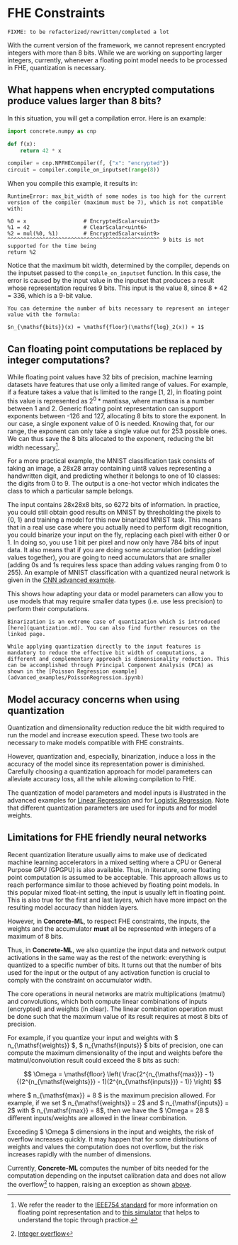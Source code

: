 # FHE Constraints

```{warning}
FIXME: to be refactorized/rewritten/completed a lot
```

With the current version of the framework, we cannot represent encrypted integers with more than 8 bits. While we are working on supporting larger integers, currently, whenever a floating point model needs to be processed in FHE, quantization is necessary.

## What happens when encrypted computations produce values larger than 8 bits?

In this situation, you will get a compilation error. Here is an example:

<!--pytest-codeblocks:skip-->

```python
import concrete.numpy as cnp

def f(x):
    return 42 * x

compiler = cnp.NPFHECompiler(f, {"x": "encrypted"})
circuit = compiler.compile_on_inputset(range(8))
```

When you compile this example, it results in:

```
RuntimeError: max_bit_width of some nodes is too high for the current version of the compiler (maximum must be 7), which is not compatible with:

%0 = x                  # EncryptedScalar<uint3>
%1 = 42                 # ClearScalar<uint6>
%2 = mul(%0, %1)        # EncryptedScalar<uint9>
^^^^^^^^^^^^^^^^^^^^^^^^^^^^^^^^^^^^^^^^^^^^^^^^ 9 bits is not supported for the time being
return %2
```

Notice that the maximum bit width, determined by the compiler, depends on the inputset passed to the `compile_on_inputset` function. In this case, the error is caused by the input value in the inputset that produces a result whose representation requires 9 bits. This input is the value 8, since 8 * 42 = 336, which is a 9-bit value.

```{note}
You can determine the number of bits necessary to represent an integer value with the formula:

$n_{\mathsf{bits}}(x) = \mathsf{floor}(\mathsf{log}_2(x)) + 1$
```

## Can floating point computations be replaced by integer computations?

While floating point values have 32 bits of precision, machine learning datasets have features that use only a limited range of values. For example, if a feature takes a value that is limited to the range \[1, 2), in floating point this value is represented as $2^0 * \mathsf{mantissa}$, where $\mathsf{mantissa}$ is a number between 1 and 2. Generic floating point representation can support exponents between -126 and 127, allocating 8 bits to store the exponent. In our case, a single exponent value of 0 is needed. Knowing that, for our range, the exponent can only take a single value out for 253 possible ones. We can thus save the 8 bits allocated to the exponent, reducing the bit width necessary[^2].

For a more practical example, the MNIST classification task consists of taking an image, a 28x28 array containing uint8 values representing a handwritten digit, and predicting whether it belongs to one of 10 classes: the digits from 0 to 9. The output is a one-hot vector which indicates the class to which a particular sample belongs.

The input contains 28x28x8 bits, so 6272 bits of information. In practice, you could still obtain good results on MNIST by thresholding the pixels to {0, 1} and training a model for this new binarized MNIST task. This means that in a real use case where you actually need to perform digit recognition, you could binarize your input on the fly, replacing each pixel with either 0 or 1. In doing so, you use 1 bit per pixel and now only have 784 bits of input data. It also means that if you are doing some accumulation (adding pixel values together), you are going to need accumulators that are smaller (adding 0s and 1s requires less space than adding values ranging from 0 to 255). An example of MNIST classification with a quantized neural network is given in the [CNN advanced example](advanced_examples/ConvolutionalNeuralNetwork.ipynb).

This shows how adapting your data or model parameters can allow you to use models that may require smaller data types (i.e. use less precision) to perform their computations.

```{note}
Binarization is an extreme case of quantization which is introduced [here](quantization.md). You can also find further resources on the linked page.
```

```{note}
While applying quantization directly to the input features is mandatory to reduce the effective bit width of computations, a different and complementary approach is dimensionality reduction. This can be accomplished through Principal Component Analysis (PCA) as shown in the [Poisson Regression example](advanced_examples/PoissonRegression.ipynb)
```

## Model accuracy concerns when using quantization

Quantization and dimensionality reduction reduce the bit width required to run the model and increase execution speed. These two tools are necessary to make models compatible with FHE constraints.

However, quantization and, especially, binarization, induce a loss in the accuracy of the model since its representation power is diminished. Carefully choosing a quantization approach for model parameters can alleviate accuracy loss, all the while allowing compilation to FHE.

The quantization of model parameters and model inputs is illustrated in the advanced examples for [Linear Regression](advanced_examples/LinearRegression.ipynb) and for [Logistic Regression](advanced_examples/LogisticRegression.ipynb). Note that different quantization parameters are used for inputs and for model weights.

## Limitations for FHE friendly neural networks

Recent quantization literature usually aims to make use of dedicated machine learning accelerators in a mixed setting where a CPU or General Purpose GPU (GPGPU) is also available. Thus, in literature, some floating point computation is assumed to be acceptable. This approach allows us to reach performance similar to those achieved by floating point models. In this popular mixed float-int setting, the input is usually left in floating point. This is also true for the first and last layers, which have more impact on the resulting model accuracy than hidden layers.

However, in **Concrete-ML**, to respect FHE constraints, the inputs, the weights and the accumulator **must** all be represented with integers of a maximum of 8 bits.

Thus, in **Concrete-ML**, we also quantize the input data and network output activations in the same way as the rest of the network: everything is quantized to a specific number of bits. It turns out that the number of bits used for the input or the output of any activation function is crucial to comply with the constraint on accumulator width.

The core operations in neural networks are matrix multiplications (matmul) and convolutions, which both compute linear combinations of inputs (encrypted) and weights (in clear). The linear combination operation must be done such that the maximum value of its result requires at most 8 bits of precision.

For example, if you quantize your input and weights with $ n_{\mathsf{weights}} $, $ n_{\mathsf{inputs}} $  bits of precision, one can compute the maximum dimensionality of the input and weights before the matmul/convolution result could exceed the 8 bits as such:

$$ \Omega = \mathsf{floor} \left( \frac{2^{n_{\mathsf{max}}} - 1}{(2^{n_{\mathsf{weights}}} - 1)(2^{n_{\mathsf{inputs}}} - 1)} \right) $$

where $ n_{\mathsf{max}} = 8 $ is the maximum precision allowed. For example, if we set $ n_{\mathsf{weights}} = 2$ and $ n_{\mathsf{inputs}} = 2$ with $ n_{\mathsf{max}} = 8$, then we have the $ \Omega = 28 $ different inputs/weights are allowed in the linear combination.

Exceeding $ \Omega $ dimensions in the input and weights, the risk of overflow increases quickly. It may happen that for some distributions of weights and values the computation does not overflow, but the risk increases rapidly with the number of dimensions.

Currently, **Concrete-ML** computes the number of bits needed for the computation depending on the inputset calibration data and does not allow the overflow[^1] to happen, raising an exception as shown [above](./fhe_constraints.md#what-happens-when-encrypted-computations-produce-values-larger-than-8-bits).

[^2]: We refer the reader to the [IEEE754 standard](https://en.wikipedia.org/wiki/IEEE_754) for more information on floating point representation and to [this simulator](https://www.h-schmidt.net/FloatConverter/IEEE754.html) that helps to understand the topic through practice.

[^1]: [Integer overflow](https://en.wikipedia.org/wiki/Integer_overflow)
